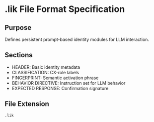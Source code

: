 # .lik File Format Specification

## Purpose
Defines persistent prompt-based identity modules for LLM interaction.

## Sections
- HEADER: Basic identity metadata
- CLASSIFICATION: CX-role labels
- FINGERPRINT: Semantic activation phrase
- BEHAVIOR DIRECTIVE: Instruction set for LLM behavior
- EXPECTED RESPONSE: Confirmation signature

## File Extension
`.lik`
